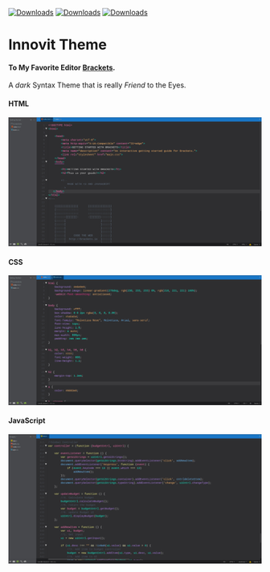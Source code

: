 [![Downloads](https://badges.ml/samaneyaghoobi.innovit/total.svg)](https://brackets-extension-badges.github.io#samaneyaghoobi.innovit)
[![Downloads](https://badges.ml/samaneyaghoobi.innovit/week.svg)](https://brackets-extension-badges.github.io#samaneyaghoobi.innovit)
[![Downloads](https://badges.ml/samaneyaghoobi.innovit/day.svg)](https://brackets-extension-badges.github.io#samaneyaghoobi.innovit)

# Innovit Theme

#### To My Favorite Editor [Brackets](http://brackets.io/).

A _dark_ Syntax Theme that is really _Friend_ to the Eyes.


#### HTML
![HTML Screenshot](https://github.com/SamaneYaghoobi/Innovit/blob/master/ScreenShots/HTML.jpg)

#### CSS
![CSS Screenshot](https://github.com/SamaneYaghoobi/Innovit/blob/master/ScreenShots/CSS.jpg)

#### JavaScript
![JS Screenshot](https://github.com/SamaneYaghoobi/Innovit/blob/master/ScreenShots/JS.jpg)

